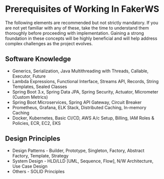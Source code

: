 # Prerequisites of Working In FakerWS

The following elements are recommended but not strictly mandatory. If you are not yet familiar with any of these, take the time to understand them thoroughly before proceeding with implementation. Gaining a strong foundation in these concepts will be highly beneficial and will help address complex challenges as the project evolves.

## Software Knowledge

- Generics, Serialization, Java Multithreading with Threads, Callable, Executor, Future
- Lambda Expressions, Functional Interface, Streams API, Records, String Templates, Sealed Classes
- Spring Boot 3.x, Spring Data JPA, Spring Security, Actuator, Micrometer (Custom Metrics)
- Spring Boot Microservices, Spring API Gateway, Circuit Breaker
- Prometheus, Grafana, ELK Stack, Distributed Caching, In-memory Caching
- Docker, Kubernetes, Basic CI/CD, AWS A/c Setup, Billing, IAM Roles & Policies, ECR, EC2, EKS

## Design Principles

- Design Patterns - Builder, Prototype, Singleton, Factory, Abstract Factory, Template, Strategy
- System Design - HLD/LLD [UML, Sequence, Flow], N/W Architecture, Use Case Design
- Others - SOLID Principles
